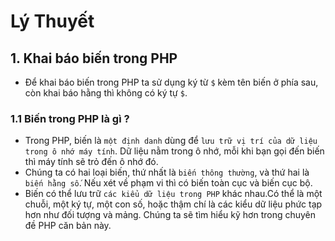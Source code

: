 # Lý Thuyết
## 1. Khai báo biến trong PHP
- Để khai báo biến trong PHP ta sử dụng ký từ `$` kèm tên biến ở phía sau, còn khai báo hằng thì không có ký tự `$`.
### 1.1 Biến trong PHP là gì ?
- Trong PHP, biến là `một định danh` dùng để `lưu trữ vị trí của dữ liệu trong ô nhớ máy tính`. Dữ liệu nằm trong ô nhớ, mỗi khi bạn gọi đến biến thì máy tính sẽ trỏ đến ô nhớ đó.
- Chúng ta có hai loại biến, thứ nhất là `biến thông thường`, và thứ hai là `biến hằng số`. Nếu xét về phạm vi thì có biến toàn cục và biến cục bộ.
- Biến có thể lưu trữ `các kiểu dữ liệu trong PHP` khác nhau.Có thể là một chuỗi, một ký tự, một con số, hoặc thậm chí là các kiểu dữ liệu phức tạp hơn như đối tượng và mảng. Chúng ta sẽ tìm hiểu kỹ hơn trong chuyên đề PHP căn bản này.
